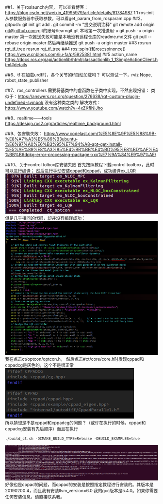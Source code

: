##1、关于roslaunch内容，
可以查看博客：https://blog.csdn.net/weixin_41995979/article/details/81784987
1.1 ros::init从参数服务器中获取参数。可以看get_param_from_rosparam.cpp
##2、gitpush:
git init
git add .
git commit -m "提交说明注释"
git remote add origin git@github.com:git的账号/learngit.git
本地第一次推送用-u
git push -u origin master
第一次推送失败可能是本地没有远程仓库的readme.md文件
git pull --rebase origin master
然后再继续推送
git push -u origin master
##3 rosrun rqt_tf_tree rosrun rqt_tf_tree
##4 ros::spin()和ros::spinonce()
https://www.cnblogs.com/liu-fa/p/5925381.html
##5 action_name
https://docs.ros.org/api/actionlib/html/classactionlib_1_1SimpleActionClient.html#details

##6、tf
在加载urdf时，各个关节的tf自动加载吗？
可以测试一下，rviz
Nope, robot_state_publisher

##7、ros_controllers
需要将基类中的虚函数在子类中实现，不然出现报错：
类似于：https://answers.ros.org/question/276638/rqt-custom-plugin-undefined-symbol/
没有这种类之类的
解决方式：https://www.youtube.com/watch?v=4xZKflNlJho

##8、realtime——tools
https://design.ros2.org/articles/realtime_background.html

##9、包安裝失敗：
https://www.codelast.com/%E5%8E%9F%E5%88%9B-%E8%A7%A3%E5%86%B3ubuntu-%E6%97%A0%E6%B3%95%E7%94%A8-apt-get-install-%E5%AE%89%E8%A3%85%E4%BB%BB%E4%BD%95%E8%BD%AF%E4%BB%B6dpkg-error-processing-package-xxx%E7%9A%84%E9%97%AE/

##10、关于control tolbox库安装失败
首先按照教程下载control toolbox，此时可以进行编译；
然后进行手动安装cppad和cppad，成功编译ex_LQR
![](assets/tips-1ee8d8d2.png)
但是几乎相同的代码，却并没有编译成功：
![](assets/tips-f4e327f1.png)
我在点击ct/optcon/optcon.h， 然后点击#ct/core/core.h时发现cppad和cppadcg是灰色的，这个不是很正常
![](assets/tips-f91bd832.png)    
    所以猜想是不是cppad和cppadcg的问题？（或许在执行的时候，cppad和cppadcg安装有先后顺序）而且在执行    
```
./build_ct.sh -DCMAKE_BUILD_TYPE=Release -DBUILD_EXAMPLES=true
```    
![](assets/tips-466f799d.png)
好像也是cppad的问题，而cppad的安装是按照指定教程进行安装的。其版本是20190200.4，而且我有安装llvm_version=6.0
我的gcc版本是5.4.0。如果你需要任何安装信息，请直接联系我。

